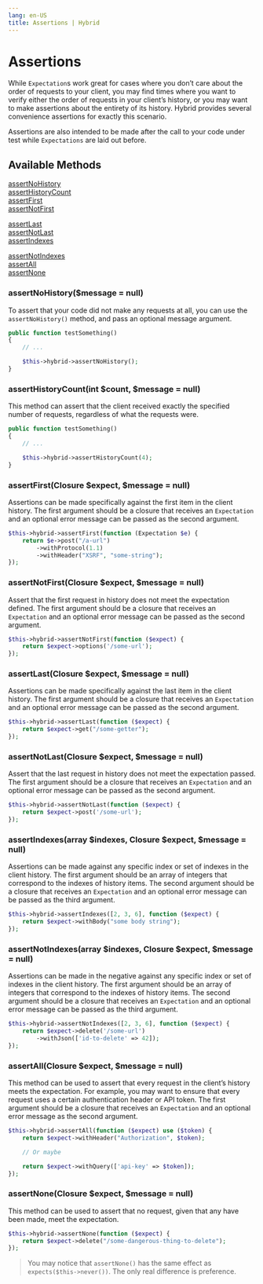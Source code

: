 ```yaml
---
lang: en-US
title: Assertions | Hybrid
---
```


# Assertions

While `Expectation`s work great for cases where you don’t care about the order of requests to your client, you may find times where you want to verify either the order of requests in your client’s history, or you may want to make assertions about the entirety of its history. Hybrid provides several convenience assertions for exactly this scenario.

Assertions are also intended to be made after the call to your code under test while `Expectations` are laid out before.

## Available Methods

<div class="toc">
    <p>
        <a href="#assertnohistory-message-null">assertNoHistory</a><br />
        <a href="#asserthistorycount-int-count-message-null">assertHistoryCount</a><br />
        <a href="#assertfirst-closure-expect-message-null">assertFirst</a><br />
        <a href="#assertnotfirst-closure-expect-message-null">assertNotFirst</a><br />
    </p>
    <p>
        <a href="#assertlast-closure-expect-message-null">assertLast</a><br />
        <a href="#assertnotlast-closure-expect-message-null">assertNotLast</a><br />
        <a href="#assertindexes-array-indexes-closure-expect-message-null">assertIndexes</a><br />
    </p>
    <p>
        <a href="#assertnotindexes-array-indexes-closure-expect-message-null">assertNotIndexes</a><br />
        <a href="#assertall-closure-expect-message-null">assertAll</a><br />
        <a href="#assertnone-closure-expect-message-null">assertNone</a><br />
    </p>
</div>

### assertNoHistory($message = null)

To assert that your code did not make any requests at all, you can use the `assertNoHistory()` method, and pass an optional message argument.

```php
public function testSomething()
{
    // ...

    $this->hybrid->assertNoHistory();
}
```

### assertHistoryCount(int $count, $message = null)

This method can assert that the client received exactly the specified number of requests, regardless of what the requests were.

```php
public function testSomething()
{
    // ...

    $this->hybrid->assertHistoryCount(4);
}
```

### assertFirst(Closure $expect, $message = null)

Assertions can be made specifically against the first item in the client history. The first argument should be a closure that receives an `Expectation` and an optional error message can be passed as the second argument.

```php
$this->hybrid->assertFirst(function (Expectation $e) {
    return $e->post("/a-url")
        ->withProtocol(1.1)
        ->withHeader("XSRF", "some-string");
});
```

### assertNotFirst(Closure $expect, $message = null)

Assert that the first request in history does not meet the expectation defined. The first argument should be a closure that receives an `Expectation` and an optional error message can be passed as the second argument.

```php
$this->hybrid->assertNotFirst(function ($expect) {
    return $expect->options('/some-url');
});
```

### assertLast(Closure $expect, $message = null)

Assertions can be made specifically against the last item in the client history. The first argument should be a closure that receives an `Expectation` and an optional error message can be passed as the second argument.

```php
$this->hybrid->assertLast(function ($expect) {
    return $expect->get("/some-getter");
});
```

### assertNotLast(Closure $expect, $message = null)

Assert that the last request in history does not meet the expectation passed. The first argument should be a closure that receives an `Expectation` and an optional error message can be passed as the second argument.

```php
$this->hybrid->assertNotLast(function ($expect) {
    return $expect->post('/some-url');
});
```

### assertIndexes(array $indexes, Closure $expect, $message = null)

Assertions can be made against any specific index or set of indexes in the client history. The first argument should be an array of integers that correspond to the indexes of history items. The second argument should be a closure that receives an `Expectation` and an optional error message can be passed as the third argument.

```php
$this->hybrid->assertIndexes([2, 3, 6], function ($expect) {
    return $expect->withBody("some body string");
});
```

### assertNotIndexes(array $indexes, Closure $expect, $message = null)

Assertions can be made in the negative against any specific index or set of indexes in the client history. The first argument should be an array of integers that correspond to the indexes of history items. The second argument should be a closure that receives an `Expectation` and an optional error message can be passed as the third argument.

```php
$this->hybrid->assertNotIndexes([2, 3, 6], function ($expect) {
    return $expect->delete('/some-url')
        ->withJson(['id-to-delete' => 42]);
});
```

### assertAll(Closure $expect, $message = null)

This method can be used to assert that every request in the client’s history meets the expectation. For example, you may want to ensure that every request uses a certain authentication header or API token. The first argument should be a closure that receives an `Expectation` and an optional error message as the second argument.

```php
$this->hybrid->assertAll(function ($expect) use ($token) {
    return $expect->withHeader("Authorization", $token);

    // Or maybe

    return $expect->withQuery(['api-key' => $token]);
});
```

### assertNone(Closure $expect, $message = null)

This method can be used to assert that no request, given that any have been made, meet the expectation.

```php
$this->hybrid->assertNone(function ($expect) {
    return $expect->delete("/some-dangerous-thing-to-delete");
});
```

> You may notice that `assertNone()` has the same effect as `expects($this->never())`. The only real difference is preference.